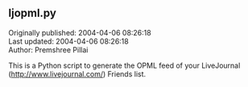 ## ljopml.py  
Originally published: 2004-04-06 08:26:18  
Last updated: 2004-04-06 08:26:18  
Author: Premshree Pillai  
  
This is a Python script to generate the OPML feed of your LiveJournal (http://www.livejournal.com/) Friends list.